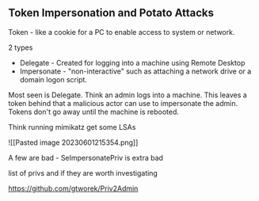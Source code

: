 
## Token Impersonation and Potato Attacks

Token - like  a cookie for a PC to enable access to system or network.

2 types

- Delegate - Created for logging into a machine using Remote Desktop
- Impersonate - "non-interactive" such as attaching a network drive or a domain logon script.

Most seen is Delegate.
Think an admin logs into a machine. This leaves a token behind that  a malicious actor can use to impersonate the admin. 
Tokens don't go away until the machine is rebooted.


Think running mimikatz get some LSAs


![[Pasted image 20230601215354.png]]

A few are bad - SeImpersonatePriv is extra bad

list of privs and if they are worth investigating 

https://github.com/gtworek/Priv2Admin

